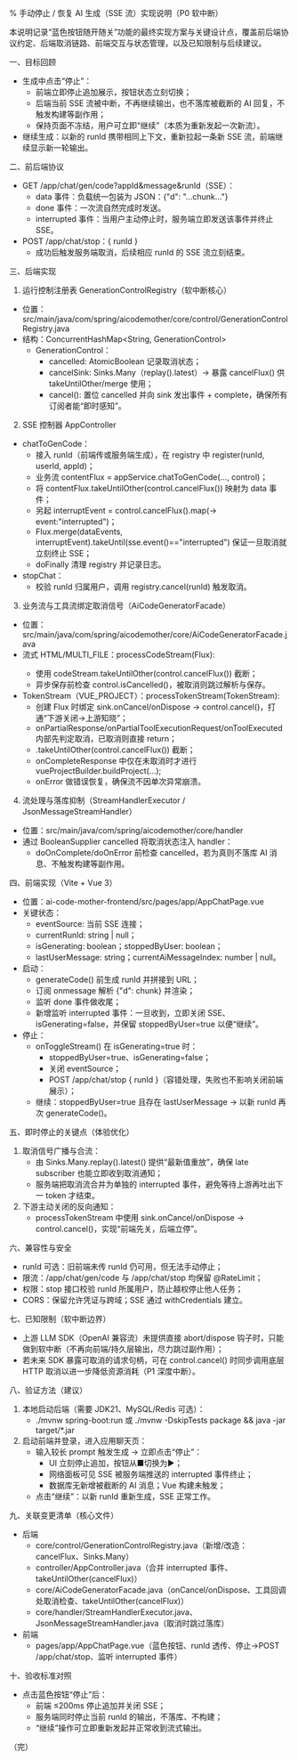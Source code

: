 % 手动停止 / 恢复 AI 生成（SSE 流）实现说明（P0 软中断）

本说明记录“蓝色按钮随开随关”功能的最终实现方案与关键设计点，覆盖前后端协议约定、后端取消链路、前端交互与状态管理，以及已知限制与后续建议。

一、目标回顾
- 生成中点击“停止”：
  - 前端立即停止追加展示，按钮状态立刻切换；
  - 后端当前 SSE 流被中断，不再继续输出，也不落库被截断的 AI 回复，不触发构建等副作用；
  - 保持页面不冻结，用户可立即“继续”（本质为重新发起一次新流）。
- 继续生成：以新的 runId 携带相同上下文，重新拉起一条新 SSE 流，前端继续显示新一轮输出。

二、前后端协议
- GET /app/chat/gen/code?appId&message&runId（SSE）：
  - data 事件：负载统一包装为 JSON：{"d": "...chunk..."}
  - done 事件：一次流自然完成时发送。
  - interrupted 事件：当用户主动停止时，服务端立即发送该事件并终止 SSE。
- POST /app/chat/stop：{ runId }
  - 成功后触发服务端取消，后续相应 runId 的 SSE 流立刻结束。

三、后端实现
1) 运行控制注册表 GenerationControlRegistry（软中断核心）
- 位置：src/main/java/com/spring/aicodemother/core/control/GenerationControlRegistry.java
- 结构：ConcurrentHashMap<String, GenerationControl>
  - GenerationControl：
    - cancelled: AtomicBoolean 记录取消状态；
    - cancelSink: Sinks.Many<Void>（replay().latest）→ 暴露 cancelFlux() 供 takeUntilOther/merge 使用；
    - cancel(): 置位 cancelled 并向 sink 发出事件 + complete，确保所有订阅者能“即时感知”。

2) SSE 控制器 AppController
- chatToGenCode：
  - 接入 runId（前端传或服务端生成），在 registry 中 register(runId, userId, appId)；
  - 业务流 contentFlux = appService.chatToGenCode(..., control)；
  - 将 contentFlux.takeUntilOther(control.cancelFlux()) 映射为 data 事件；
  - 另起 interruptEvent = control.cancelFlux().map(→ event:"interrupted")；
  - Flux.merge(dataEvents, interruptEvent).takeUntil(sse.event()=="interrupted") 保证一旦取消就立刻终止 SSE；
  - doFinally 清理 registry 并记录日志。
- stopChat：
  - 校验 runId 归属用户，调用 registry.cancel(runId) 触发取消。

3) 业务流与工具流绑定取消信号（AiCodeGeneratorFacade）
- 位置：src/main/java/com/spring/aicodemother/core/AiCodeGeneratorFacade.java
- 流式 HTML/MULTI_FILE：processCodeStream(Flux<String>):
  - 使用 codeStream.takeUntilOther(control.cancelFlux()) 截断；
  - 异步保存前检查 control.isCancelled()，被取消则跳过解析与保存。
- TokenStream（VUE_PROJECT）：processTokenStream(TokenStream):
  - 创建 Flux 时绑定 sink.onCancel/onDispose → control.cancel()，打通“下游关闭→上游知晓”；
  - onPartialResponse/onPartialToolExecutionRequest/onToolExecuted 内部先判定取消，已取消则直接 return；
  - .takeUntilOther(control.cancelFlux()) 截断；
  - onCompleteResponse 中仅在未取消时才进行 vueProjectBuilder.buildProject(...);
  - onError 做错误恢复，确保流不因单次异常崩溃。

4) 流处理与落库抑制（StreamHandlerExecutor / JsonMessageStreamHandler）
- 位置：src/main/java/com/spring/aicodemother/core/handler
- 通过 BooleanSupplier cancelled 将取消状态注入 handler：
  - doOnComplete/doOnError 前检查 cancelled，若为真则不落库 AI 消息、不触发构建等副作用。

四、前端实现（Vite + Vue 3）
- 位置：ai-code-mother-frontend/src/pages/app/AppChatPage.vue
- 关键状态：
  - eventSource: 当前 SSE 连接；
  - currentRunId: string | null；
  - isGenerating: boolean；stoppedByUser: boolean；
  - lastUserMessage: string；currentAiMessageIndex: number | null。
- 启动：
  - generateCode() 前生成 runId 并拼接到 URL；
  - 订阅 onmessage 解析 {"d": chunk} 并渲染；
  - 监听 done 事件做收尾；
  - 新增监听 interrupted 事件：一旦收到，立即关闭 SSE、isGenerating=false，并保留 stoppedByUser=true 以便“继续”。
- 停止：
  - onToggleStream() 在 isGenerating=true 时：
    - stoppedByUser=true、isGenerating=false；
    - 关闭 eventSource；
    - POST /app/chat/stop { runId }（容错处理，失败也不影响关闭前端展示）；
  - 继续：stoppedByUser=true 且存在 lastUserMessage → 以新 runId 再次 generateCode()。

五、即时停止的关键点（体验优化）
1) 取消信号广播与合流：
   - 由 Sinks.Many.replay().latest() 提供“最新值重放”，确保 late subscriber 也能立即收到取消通知；
   - 服务端把取消流合并为单独的 interrupted 事件，避免等待上游再吐出下一 token 才结束。
2) 下游主动关闭的反向通知：
   - processTokenStream 中使用 sink.onCancel/onDispose → control.cancel()，实现“前端先关，后端立停”。

六、兼容性与安全
- runId 可选：旧前端未传 runId 仍可用，但无法手动停止；
- 限流：/app/chat/gen/code 与 /app/chat/stop 均保留 @RateLimit；
- 权限：stop 接口校验 runId 所属用户，防止越权停止他人任务；
- CORS：保留允许凭证与跨域；SSE 通过 withCredentials 建立。

七、已知限制（软中断边界）
- 上游 LLM SDK（OpenAI 兼容流）未提供直接 abort/dispose 钩子时，只能做到软中断（不再向前端/持久层输出，尽力跳过副作用）；
- 若未来 SDK 暴露可取消的请求句柄，可在 control.cancel() 时同步调用底层 HTTP 取消以进一步降低资源消耗（P1 深度中断）。

八、验证方法（建议）
1) 本地启动后端（需要 JDK21、MySQL/Redis 可选）：
   - ./mvnw spring-boot:run 或 ./mvnw -DskipTests package && java -jar target/*.jar
2) 启动前端并登录，进入应用聊天页：
   - 输入较长 prompt 触发生成 → 立即点击“停止”：
     - UI 立刻停止追加，按钮从■切换为▶；
     - 网络面板可见 SSE 被服务端推送的 interrupted 事件终止；
     - 数据库无新增被截断的 AI 消息；Vue 构建未触发；
   - 点击“继续”：以新 runId 重新生成，SSE 正常工作。

九、关联变更清单（核心文件）
- 后端
  - core/control/GenerationControlRegistry.java（新增/改造：cancelFlux、Sinks.Many）
  - controller/AppController.java（合并 interrupted 事件、takeUntilOther(cancelFlux)）
  - core/AiCodeGeneratorFacade.java（onCancel/onDispose、工具回调处取消检查、takeUntilOther(cancelFlux)）
  - core/handler/StreamHandlerExecutor.java、JsonMessageStreamHandler.java（取消时跳过落库）
- 前端
  - pages/app/AppChatPage.vue（蓝色按钮、runId 透传、停止->POST /app/chat/stop、监听 interrupted 事件）

十、验收标准对照
- 点击蓝色按钮“停止”后：
  - 前端 ≤200ms 停止追加并关闭 SSE；
  - 服务端同时停止当前 runId 的输出，不落库、不构建；
  - “继续”操作可立即重新发起并正常收到流式输出。

（完）

